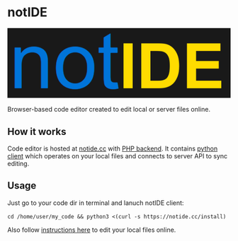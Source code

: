 # notIDE

[![notIDE](/logo.png)](https://notide.cc/)

Browser-based code editor created to edit local or server files online.

## How it works
Code editor is hosted at [notide.cc](https://notide.cc) with [PHP backend](/ide.php).
It contains [python client](/notide.py) which operates on your local files
and connects to server API to sync editing.

## Usage
Just go to your code dir in terminal and lanuch notIDE client:

```
cd /home/user/my_code && python3 <(curl -s https://notide.cc/install)
```

Also follow [instructions here](https://notide.cc/) to edit your local files online.
